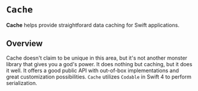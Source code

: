 # ``Cache``

**Cache** helps provide straightforard data caching for Swift applications.

## Overview

Cache doesn't claim to be unique in this area, but it's not another monster library that gives you a god's power. It does nothing but caching, but it does it well. It offers a good public API with out-of-box implementations and great customization possibilities. `Cache` utilizes `Codable` in Swift 4 to perform serialization.
